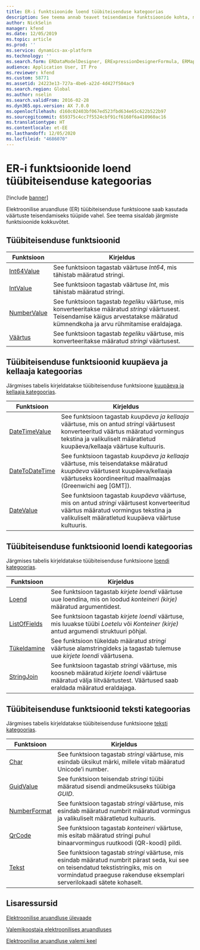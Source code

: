 ```yaml
---
title: ER-i funktsioonide loend tüübiteisenduse kategoorias
description: See teema annab teavet teisendamise funktsioonide kohta, mida toetatakse elektroonilises aruandluses (ER).
author: NickSelin
manager: kfend
ms.date: 12/05/2019
ms.topic: article
ms.prod: ''
ms.service: dynamics-ax-platform
ms.technology: ''
ms.search.form: ERDataModelDesigner, ERExpressionDesignerFormula, ERMappedFormatDesigner, ERModelMappingDesigner
audience: Application User, IT Pro
ms.reviewer: kfend
ms.custom: 58771
ms.assetid: 24223e13-727a-4be6-a22d-4d427f504ac9
ms.search.region: Global
ms.author: nselin
ms.search.validFrom: 2016-02-28
ms.dyn365.ops.version: AX 7.0.0
ms.openlocfilehash: d160c02403bf067ed523fbd634e65c622b522b97
ms.sourcegitcommit: 659375c4cc7f5524cbf91cf6160f6a410960ac16
ms.translationtype: HT
ms.contentlocale: et-EE
ms.lasthandoff: 12/05/2020
ms.locfileid: "4686070"
---
```

# <a name="list-of-er-functions-in-the-type-conversion-category"></a>ER-i funktsioonide loend tüübiteisenduse kategoorias

[!include [banner](../includes/banner.md)]

Elektroonilise aruandluse (ER) tüübiteisenduse funktsioone saab kasutada väärtuste teisendamiseks tüüpide vahel. See teema sisaldab järgmiste funktsioonide kokkuvõtet.

## <a name="type-conversion-functions"></a>Tüübiteisenduse funktsioonid

| Funktsioon | Kirjeldus |
|----------|-------------|
| [Int64Value](er-functions-conversion-int64value.md)   | See funktsioon tagastab väärtuse *Int64*, mis tähistab määratud stringi. |
| [IntValue](er-functions-conversion-intvalue.md)       | See funktsioon tagastab väärtuse *Int*, mis tähistab määratud stringi. |
| [NumberValue](er-functions-conversion-numbervalue.md) | See funktsioon tagastab *tegeliku* väärtuse, mis konverteeritakse määratud *stringi* väärtusest. Teisendamise käigus arvestatakse määratud kümnendkoha ja arvu rühmitamise eraldajaga. |
| [Väärtus](er-functions-conversion-value.md)             | See funktsioon tagastab *tegeliku* väärtuse, mis konverteeritakse määratud *stringi* väärtusest. |

## <a name="type-conversion-functions-in-the-date-and-time-category"></a>Tüübiteisenduse funktsioonid kuupäeva ja kellaaja kategoorias

Järgmises tabelis kirjeldatakse tüübiteisenduse funktsioone [kuupäeva ja kellaaja kategoorias](er-functions-category-datetime.md).

| Funktsioon | Kirjeldus |
|----------|-------------|
| [DateTimeValue](er-functions-datetime-datetimevalue.md)   | See funktsioon tagastab *kuupäeva ja kellaaja* väärtuse, mis on antud *stringi* väärtusest konverteeritud väärtus määratud vormingus tekstina ja valikuliselt määratletud kuupäeva/kellaaja väärtuse kultuuris. |
| [DateToDateTime](er-functions-datetime-datetodatetime.md) | See funktsioon tagastab *kuupäeva ja kellaaja* väärtuse, mis teisendatakse määratud *kuupäeva* väärtusest kuupäeva/kellaaja väärtuseks koordineeritud maailmaajas (Greenwichi aeg \[GMT\]). |
| [DateValue](er-functions-datetime-datevalue.md)           | See funktsioon tagastab *kuupäeva* väärtuse, mis on antud *stringi* väärtusest konverteeritud väärtus määratud vormingus tekstina ja valikuliselt määratletud kuupäeva väärtuse kultuuris. |

## <a name="type-conversion-functions-in-the-list-category"></a>Tüübiteisenduse funktsioonid loendi kategoorias

Järgmises tabelis kirjeldatakse tüübiteisenduse funktsioone [loendi kategoorias](er-functions-category-list.md).

| Funktsioon | Kirjeldus |
|----------|-------------|
| [Loend](er-functions-list-list.md)                 | See funktsioon tagastab *kirjete loendi* väärtuse uue loendina, mis on loodud *konteineri (kirje)* määratud argumentidest. |
| [ListOfFields](er-functions-list-listoffields.md) | See funktsioon tagastab *kirjete loendi* väärtuse, mis luuakse tüübi *Loetelu* või *Konteiner (kirje)* antud argumendi struktuuri põhjal. |
| [Tükeldamine](er-functions-list-split.md)               | See funktsioon tükeldab määratud *stringi* väärtuse alamstringideks ja tagastab tulemuse uue *kirjete loendi* väärtusena. |
| [StringJoin](er-functions-list-stringjoin.md)     | See funktsioon tagastab *stringi* väärtuse, mis koosneb määratud *kirjete loendi* väärtuse määratud välja liitväärtustest. Väärtused saab eraldada määratud eraldajaga. |

## <a name="type-conversion-functions-in-the-text-category"></a>Tüübiteisenduse funktsioonid teksti kategoorias

Järgmises tabelis kirjeldatakse tüübiteisenduse funktsioone [teksti kategoorias](er-functions-category-text.md).

| Funktsioon | Kirjeldus |
|----------|-------------|
| [Char](er-functions-text-char.md)                 | See funktsioon tagastab *stringi* väärtuse, mis esindab üksikut märki, millele viitab määratud Unicode’i number. |
| [GuidValue](er-functions-text-guidvalue.md)       | See funktsioon teisendab *stringi* tüübi määratud sisendi andmeüksuseks tüübiga *GUID*. |
| [NumberFormat](er-functions-text-numberformat.md) | See funktsioon tagastab *stringi* väärtuse, mis esindab määratud numbrit määratud vormingus ja valikuliselt määratletud kultuuris. |
| [QrCode](er-functions-text-qrcode.md)             | See funktsioon tagastab *konteineri* väärtuse, mis esitab määratud stringi puhul binaarvormingus ruutkoodi (QR-koodi) pildi. |
| [Tekst](er-functions-text-text.md)                 | See funktsioon tagastab *stringi* väärtuse, mis esindab määratud numbrit pärast seda, kui see on teisendatud tekstistringiks, mis on vormindatud praeguse rakenduse eksemplari serverilokaadi sätete kohaselt. |

## <a name="additional-resources"></a>Lisaressursid

[Elektroonilise aruandluse ülevaade](general-electronic-reporting.md)

[Valemikoostaja elektroonilises aruandluses](general-electronic-reporting-formula-designer.md)

[Elektroonilise aruandluse valemi keel](er-formula-language.md)
